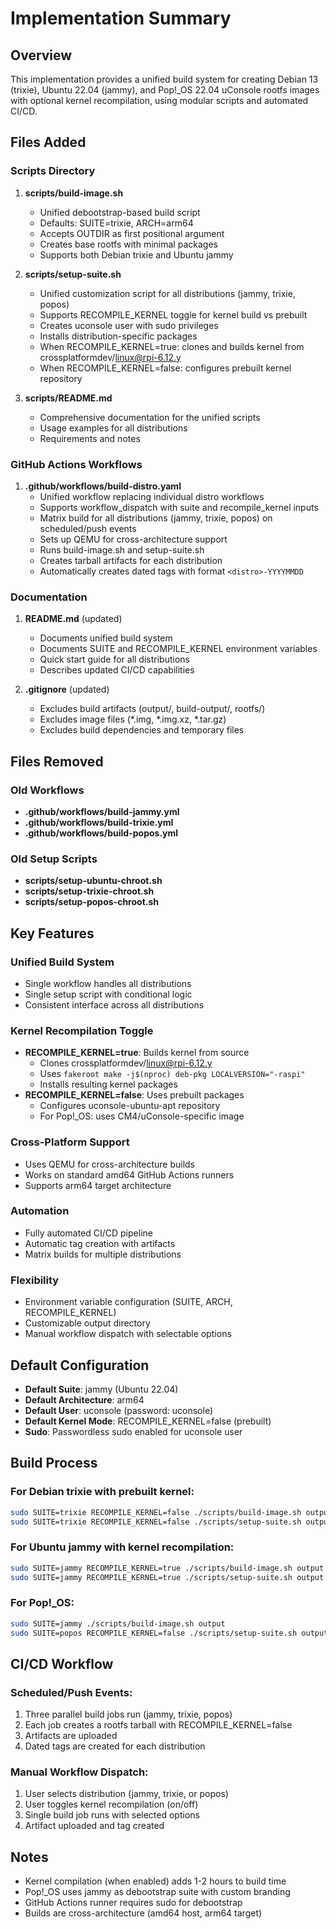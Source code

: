 # Implementation Summary

## Overview

This implementation provides a unified build system for creating Debian 13 (trixie), Ubuntu 22.04 (jammy), and Pop!_OS 22.04 uConsole rootfs images with optional kernel recompilation, using modular scripts and automated CI/CD.

## Files Added

### Scripts Directory

1. **scripts/build-image.sh**
   - Unified debootstrap-based build script
   - Defaults: SUITE=trixie, ARCH=arm64
   - Accepts OUTDIR as first positional argument
   - Creates base rootfs with minimal packages
   - Supports both Debian trixie and Ubuntu jammy

2. **scripts/setup-suite.sh**
   - Unified customization script for all distributions (jammy, trixie, popos)
   - Supports RECOMPILE_KERNEL toggle for kernel build vs prebuilt
   - Creates uconsole user with sudo privileges
   - Installs distribution-specific packages
   - When RECOMPILE_KERNEL=true: clones and builds kernel from crossplatformdev/linux@rpi-6.12.y
   - When RECOMPILE_KERNEL=false: configures prebuilt kernel repository

3. **scripts/README.md**
   - Comprehensive documentation for the unified scripts
   - Usage examples for all distributions
   - Requirements and notes

### GitHub Actions Workflows

1. **.github/workflows/build-distro.yaml**
   - Unified workflow replacing individual distro workflows
   - Supports workflow_dispatch with suite and recompile_kernel inputs
   - Matrix build for all distributions (jammy, trixie, popos) on scheduled/push events
   - Sets up QEMU for cross-architecture support
   - Runs build-image.sh and setup-suite.sh
   - Creates tarball artifacts for each distribution
   - Automatically creates dated tags with format `<distro>-YYYYMMDD`

### Documentation

1. **README.md** (updated)
   - Documents unified build system
   - Documents SUITE and RECOMPILE_KERNEL environment variables
   - Quick start guide for all distributions
   - Describes updated CI/CD capabilities

2. **.gitignore** (updated)
   - Excludes build artifacts (output/, build-output/, rootfs/)
   - Excludes image files (*.img, *.img.xz, *.tar.gz)
   - Excludes build dependencies and temporary files

## Files Removed

### Old Workflows
- **.github/workflows/build-jammy.yml**
- **.github/workflows/build-trixie.yml**
- **.github/workflows/build-popos.yml**

### Old Setup Scripts
- **scripts/setup-ubuntu-chroot.sh**
- **scripts/setup-trixie-chroot.sh**
- **scripts/setup-popos-chroot.sh**

## Key Features

### Unified Build System
- Single workflow handles all distributions
- Single setup script with conditional logic
- Consistent interface across all distributions

### Kernel Recompilation Toggle
- **RECOMPILE_KERNEL=true**: Builds kernel from source
  - Clones crossplatformdev/linux@rpi-6.12.y
  - Uses `fakeroot make -j$(nproc) deb-pkg LOCALVERSION="-raspi"`
  - Installs resulting kernel packages
- **RECOMPILE_KERNEL=false**: Uses prebuilt packages
  - Configures uconsole-ubuntu-apt repository
  - For Pop!_OS: uses CM4/uConsole-specific image

### Cross-Platform Support
- Uses QEMU for cross-architecture builds
- Works on standard amd64 GitHub Actions runners
- Supports arm64 target architecture

### Automation
- Fully automated CI/CD pipeline
- Automatic tag creation with artifacts
- Matrix builds for multiple distributions

### Flexibility
- Environment variable configuration (SUITE, ARCH, RECOMPILE_KERNEL)
- Customizable output directory
- Manual workflow dispatch with selectable options

## Default Configuration

- **Default Suite**: jammy (Ubuntu 22.04)
- **Default Architecture**: arm64
- **Default User**: uconsole (password: uconsole)
- **Default Kernel Mode**: RECOMPILE_KERNEL=false (prebuilt)
- **Sudo**: Passwordless sudo enabled for uconsole user

## Build Process

### For Debian trixie with prebuilt kernel:
```bash
sudo SUITE=trixie RECOMPILE_KERNEL=false ./scripts/build-image.sh output
sudo SUITE=trixie RECOMPILE_KERNEL=false ./scripts/setup-suite.sh output
```

### For Ubuntu jammy with kernel recompilation:
```bash
sudo SUITE=jammy RECOMPILE_KERNEL=true ./scripts/build-image.sh output
sudo SUITE=jammy RECOMPILE_KERNEL=true ./scripts/setup-suite.sh output
```

### For Pop!_OS:
```bash
sudo SUITE=jammy ./scripts/build-image.sh output
sudo SUITE=popos RECOMPILE_KERNEL=false ./scripts/setup-suite.sh output
```

## CI/CD Workflow

### Scheduled/Push Events:
1. Three parallel build jobs run (jammy, trixie, popos)
2. Each job creates a rootfs tarball with RECOMPILE_KERNEL=false
3. Artifacts are uploaded
4. Dated tags are created for each distribution

### Manual Workflow Dispatch:
1. User selects distribution (jammy, trixie, or popos)
2. User toggles kernel recompilation (on/off)
3. Single build job runs with selected options
4. Artifact uploaded and tag created

## Notes

- Kernel compilation (when enabled) adds 1-2 hours to build time
- Pop!_OS uses jammy as debootstrap suite with custom branding
- GitHub Actions runner requires sudo for debootstrap
- Builds are cross-architecture (amd64 host, arm64 target)

